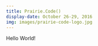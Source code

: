 ```yaml
---
title: Prairie.Code()
display-date: October 26-29, 2016
img: images/prairie-code-logo.jpg
---
```

Hello World!